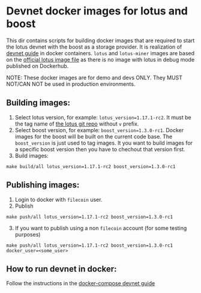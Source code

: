# Devnet docker images for lotus and boost

This dir contains scripts for building docker images that are required to start the lotus devnet with the boost as a storage provider. It is realization of [devnet guide](../../documentation/devnet.md) in docker containers. `lotus` and `lotus-miner` images are based on the [official lotus image file](https://github.com/filecoin-project/lotus/blob/master/Dockerfile.lotus) as there is no image with lotus in debug mode published on Dockerhub. 

NOTE: These docker images are for demo and devs ONLY. They MUST NOT/CAN NOT be used in production environments.

## Building images:

1. Select lotus version, for example: `lotus_version=1.17.1-rc2`. It must be the tag name of [the lotus git repo](https://github.com/filecoin-project/lotus/tags) without `v` prefix.
2. Select boost version, for example: `boost_version=1.3.0-rc1`. Docker images for the boost will be built on the current code base. The `boost_version` is just used to tag images. It you want to build images for a specific boost version then you have to chechout that version first.
3. Build images:

```
make build/all lotus_version=1.17.1-rc2 boost_version=1.3.0-rc1
```
## Publishing images:

1. Login to docker with `filecoin` user.
2. Publish
```
make push/all lotus_version=1.17.1-rc2 boost_version=1.3.0-rc1
```
3. If you want to publish using a non `filecoin` account (for some testing purposes)

```
make push/all lotus_version=1.17.1-rc2 boost_version=1.3.0-rc1 docker_user=<some_user>
```
## How to run devnet in docker:

Follow the instructions in the [docker-compose devnet guide](../../examples/devnet/README.md)